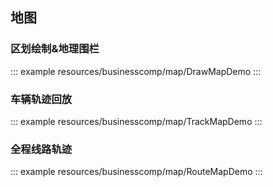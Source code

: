 <!--
 * @Description:
 * @Date: 2025-01-03 17:41:33
 * @LastEditTime: 2025-01-03 18:11:25
-->

## 地图

### 区划绘制&地理围栏

::: example
resources/businesscomp/map/DrawMapDemo
:::

### 车辆轨迹回放

::: example
resources/businesscomp/map/TrackMapDemo
:::

### 全程线路轨迹

::: example
resources/businesscomp/map/RouteMapDemo
:::
